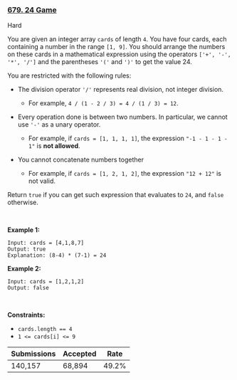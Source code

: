 ### [679. 24 Game](https://leetcode.com/problems/24-game/)

Hard

You are given an integer array `` cards `` of length `` 4 ``. You have four cards, each containing a number in the range `` [1, 9] ``. You should arrange the numbers on these cards in a mathematical expression using the operators `` ['+', '-', '*', '/'] `` and the parentheses `` '(' `` and `` ')' `` to get the value 24.

You are restricted with the following rules:

*   The division operator `` '/' `` represents real division, not integer division.	
    
    *   For example, `` 4 / (1 - 2 / 3) = 4 / (1 / 3) = 12 ``.
    
    
    
*   Every operation done is between two numbers. In particular, we cannot use `` '-' `` as a unary operator.	
    
    *   For example, if `` cards = [1, 1, 1, 1] ``, the expression `` "-1 - 1 - 1 - 1" `` is __not allowed__.
    
    
    
*   You cannot concatenate numbers together	
    
    *   For example, if `` cards = [1, 2, 1, 2] ``, the expression `` "12 + 12" `` is not valid.
    
    
    

Return `` true `` if you can get such expression that evaluates to `` 24 ``, and `` false `` otherwise.

 

<strong class="example">Example 1:</strong>

```
Input: cards = [4,1,8,7]
Output: true
Explanation: (8-4) * (7-1) = 24
```

<strong class="example">Example 2:</strong>

```
Input: cards = [1,2,1,2]
Output: false
```

 

__Constraints:__

*   `` cards.length == 4 ``
*   `` 1 <= cards[i] <= 9 ``

| Submissions    | Accepted     | Rate   |
| -------------- | ------------ | ------ |
| 140,157 | 68,894 | 49.2% |